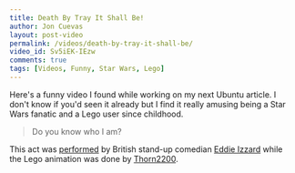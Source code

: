 ```yaml
---
title: Death By Tray It Shall Be!
author: Jon Cuevas
layout: post-video
permalink: /videos/death-by-tray-it-shall-be/
video_id: Sv5iEK-IEzw
comments: true
tags: [Videos, Funny, Star Wars, Lego]
---
```

<p class="lead">Here's a funny video I found while working on my next Ubuntu article. I don't know if you'd seen it already but I find it really amusing being a Star Wars fanatic and a Lego user since childhood.</p>

<blockquote>
<p class="lead">Do you know who I am?</p>
</blockquote>

<p>This act was <a href="http://youtube.com/watch?v=hp69rg6Hdlo&feature=related" target="_blank">performed</a> by British stand-up comedian <a href="http://www.eddieizzard.com" target="_blank">Eddie Izzard</a> while the Lego animation was done by <a href="http://www.youtube.com/user/Thorn2200" target="_blank">Thorn2200</a>.</p>